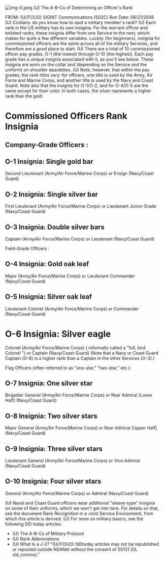 ![img-0.jpeg](img-0.jpeg)
(U) The A-B-Cs of Determining an Officer's Rank

FROM: (U//FOUO) SIGINT Communications (S02C) Run Date: 08/21/2006
(U) Civilians: do you know how to spot a military member's rank?
(U) Each rank in the US military has its own insignia. For the warrant officer and enlisted ranks, these insignia differ from one Service to the next, which makes for quite a few different variables. Luckily (for beginners), insignia for commissioned officers are the same across all of the military Services, and therefore are a good place to start.
(U) There are a total of 10 commissioned officer pay grades, O-1 (the lowest) through O-10 (the highest). Each pay grade has a unique insignia associated with it, as you'll see below. These insignia are worn on the collar and (depending on the Service and the uniform) on shoulder epaulettes.
(U) Note, however, that within the pay grades, the rank titles vary: for officers, one title is used by the Army, Air Force and Marine Corps, and another title is used by the Navy and Coast Guard. Note also that the insignia for O-1/O-2, and for O-4/O-5 are the same except for their color. In both cases, the silver represents a higher rank than the gold.

# Commissioned Officers Rank Insignia 

## Company-Grade Officers :

## O-1 Insignia: Single gold bar

Second Lieutenant (Army/Air Force/Marine Corps) or
Ensign (Navy/Coast Guard)

## O-2 Insignia: Single silver bar

First Lieutenant (Army/Air Force/Marine Corps) or
Lieutenant Junior Grade (Navy/Coast Guard)

## O-3 Insignia: Double silver bars

Captain (Army/Air Force/Marine Corps) or
Lieutenant (Navy/Coast Guard)

Field-Grade Officers :

## O-4 Insignia: Gold oak leaf

Major (Army/Air Force/Marine Corps) or
Lieutenant Commander (Navy/Coast Guard)

## O-5 Insignia: Silver oak leaf
Lieutenant Colonel (Army/Air Force/Marine Corps) or Commander (Navy/Coast Guard)

# O-6 Insignia: Silver eagle 

Colonel (Army/Air Force/Marine Corps) ( informally called a "full, bird Colonel ") or Captain (Navy/Coast Guard) (Note that a Navy or Coast Guard Captain (O-6) is a higher rank than a Captain in the other Services (O-3).)

Flag Officers (often referred to as "one-star," "two-star," etc.):

## O-7 Insignia: One silver star

Brigadier General (Army/Air Force/Marine Corps) or
Rear Admiral [Lower Half] (Navy/Coast Guard)

## O-8 Insignia: Two silver stars

Major General (Army/Air Force/Marine Corps) or
Rear Admiral [Upper Half] (Navy/Coast Guard)

## O-9 Insignia: Three silver stars

Lieutenant General (Army/Air Force/Marine Corps) or
Vice Admiral (Navy/Coast Guard)

## O-10 Insignia: Four silver stars

General (Army/Air Force/Marine Corps) or
Admiral (Navy/Coast Guard)

(U) Naval and Coast Guard officers wear additional "sleeve-type" insignia on some of their uniforms, which we won't get into here. For details on that, see the document Rank Recognition in a Joint Service Environment, from which this article is derived.
(U) For more on military basics, see the following SID today articles:

- (U) The A-B-Cs of Military Protocol
- (U) Rank Abbreviations
- (U) What Is a J-2?
"(U//FOUO) SIDtoday articles may not be republished or reposted outside NSANet without the consent of S0121 (DL sid_comms)."
